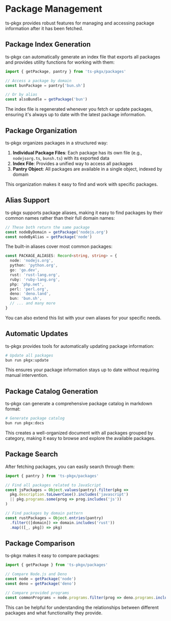 # Package Management

ts-pkgx provides robust features for managing and accessing package information after it has been fetched.

## Package Index Generation

ts-pkgx can automatically generate an index file that exports all packages and provides utility functions for working with them:

```typescript
import { getPackage, pantry } from 'ts-pkgx/packages'

// Access a package by domain
const bunPackage = pantry['bun.sh']

// Or by alias
const alsoBundle = getPackage('bun')
```

The index file is regenerated whenever you fetch or update packages, ensuring it's always up to date with the latest package information.

## Package Organization

ts-pkgx organizes packages in a structured way:

1. **Individual Package Files**: Each package has its own file (e.g., `nodejsorg.ts`, `bunsh.ts`) with its exported data
2. **Index File**: Provides a unified way to access all packages
3. **Pantry Object**: All packages are available in a single object, indexed by domain

This organization makes it easy to find and work with specific packages.

## Alias Support

ts-pkgx supports package aliases, making it easy to find packages by their common names rather than their full domain names:

```typescript
// These both return the same package
const nodeByDomain = getPackage('nodejs.org')
const nodeByAlias = getPackage('node')
```

The built-in aliases cover most common packages:

```typescript
const PACKAGE_ALIASES: Record<string, string> = {
  node: 'nodejs.org',
  python: 'python.org',
  go: 'go.dev',
  rust: 'rust-lang.org',
  ruby: 'ruby-lang.org',
  php: 'php.net',
  perl: 'perl.org',
  deno: 'deno.land',
  bun: 'bun.sh',
  // ... and many more
}
```

You can also extend this list with your own aliases for your specific needs.

## Automatic Updates

ts-pkgx provides tools for automatically updating package information:

```bash
# Update all packages
bun run pkgx:update
```

This ensures your package information stays up to date without requiring manual intervention.

## Package Catalog Generation

ts-pkgx can generate a comprehensive package catalog in markdown format:

```bash
# Generate package catalog
bun run pkgx:docs
```

This creates a well-organized document with all packages grouped by category, making it easy to browse and explore the available packages.

## Package Search

After fetching packages, you can easily search through them:

```typescript
import { pantry } from 'ts-pkgx/packages'

// Find all packages related to JavaScript
const jsPackages = Object.values(pantry).filter(pkg =>
  pkg.description.toLowerCase().includes('javascript')
  || pkg.programs.some(prog => prog.includes('js'))
)

// Find packages by domain pattern
const rustPackages = Object.entries(pantry)
  .filter(([domain]) => domain.includes('rust'))
  .map(([_, pkg]) => pkg)
```

## Package Comparison

ts-pkgx makes it easy to compare packages:

```typescript
import { getPackage } from 'ts-pkgx/packages'

// Compare Node.js and Deno
const node = getPackage('node')
const deno = getPackage('deno')

// Compare provided programs
const commonPrograms = node.programs.filter(prog => deno.programs.includes(prog))
```

This can be helpful for understanding the relationships between different packages and what functionality they provide.
